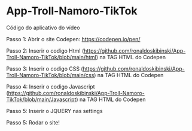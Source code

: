 # App-Troll-Namoro-TikTok
Código do aplicativo do vídeo

Passo 1: Abrir o site Codepen: https://codepen.io/pen/

Passo 2: Inserir o codigo Html (https://github.com/ronaldoskibinski/App-Troll-Namoro-TikTok/blob/main/html) na TAG HTML do Codepen

Passo 3: Inserir o codigo CSS (https://github.com/ronaldoskibinski/App-Troll-Namoro-TikTok/blob/main/css) na TAG HTML do Codepen

Passo 4: Inserir o codigo Javascript (https://github.com/ronaldoskibinski/App-Troll-Namoro-TikTok/blob/main/Javascript) na TAG HTML do Codepen

Passo 5: Inserir o JQUERY nas settings

Passo 5: Rodar o site!
